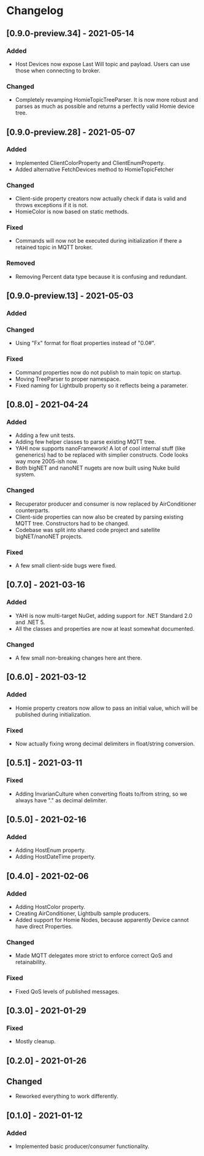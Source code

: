 # Changelog

## [0.9.0-preview.34] - 2021-05-14
### Added
- Host Devices now expose Last Will topic and payload. Users can use those when connecting to broker.

### Changed
- Completely revamping HomieTopicTreeParser. It is now more robust and parses as much as possible and returns a perfectly valid Homie device tree.


## [0.9.0-preview.28] - 2021-05-07
### Added
- Implemented ClientColorProperty and ClientEnumProperty.
- Added alternative FetchDevices method to HomieTopicFetcher

### Changed
- Client-side property creators now actually check if data is valid and throws exceptions if it is not.
- HomieColor is now based on static methods.

### Fixed
- Commands will now not be executed during initialization if there a retained topic in MQTT broker.

### Removed
- Removing Percent data type because it is confusing and redundant.


## [0.9.0-preview.13] - 2021-05-03
### Added

### Changed
- Using "Fx" format for float properties instead of "0.0#".

### Fixed
- Command properties now do not publish to main topic on startup.
- Moving TreeParser to proper namespace.
- Fixed naming for Lightbulb property so it reflects being a parameter.


## [0.8.0] - 2021-04-24
### Added
- Adding a few unit tests.
- Adding few helper classes to parse existing MQTT tree.
- YAHI now supports nanoFramework! A lot of cool internal stuff (like genenerics) had to be replaced with simplier constructs. Code looks way more 2005-ish now.
- Both bigNET and nanoNET nugets are now built using Nuke build system.

### Changed
- Recuperator producer and consumer is now replaced by AirConditioner counterparts.
- Client-side properties can now also be created by parsing existing MQTT tree. Constructors had to be changed.
- Codebase was split into shared code project and satellite bigNET/nanoNET projects.

### Fixed
- A few small client-side bugs were fixed.


## [0.7.0] - 2021-03-16
### Added
- YAHI is now multi-target NuGet, adding support for .NET Standard 2.0 and .NET 5.
- All the classes and properties are now at least somewhat documented.

### Changed
- A few small non-breaking changes here ant there.


## [0.6.0] - 2021-03-12
### Added
- Homie property creators now allow to pass an initial value, which will be published during initialization.

### Fixed
- Now actually fixing wrong decimal delimiters in float/string conversion.


## [0.5.1] - 2021-03-11
### Fixed
- Adding InvarianCulture when converting floats to/from string, so we always have "." as decimal delimiter.


## [0.5.0] - 2021-02-16
### Added
- Adding HostEnum property.
- Adding HostDateTime property.


## [0.4.0] - 2021-02-06
### Added
- Adding HostColor property.
- Creating AirConditioner, Lightbulb sample producers.
- Added support for Homie Nodes, because apparently Device cannot have direct Properties.

### Changed
- Made MQTT delegates more strict to enforce correct QoS and retainability.

### Fixed
- Fixed QoS levels of published messages.


## [0.3.0] - 2021-01-29
### Fixed
- Mostly cleanup.


## [0.2.0] - 2021-01-26
## Changed
- Reworked everything to work differently.

## [0.1.0] - 2021-01-12
### Added
- Implemented basic producer/consumer functionality.